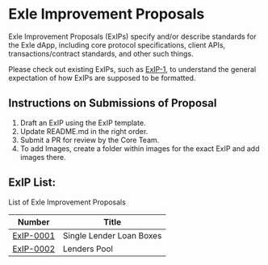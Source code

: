 # Exle Improvement Proposals
Exle Improvement Proposals (ExIPs) specify and/or describe standards for the Exle dApp, including core protocol specifications, client APIs, transactions/contract standards, and other such things.

Please check out existing ExIPs, such as [ExIP-1](exip-0001.md), to understand the general expectation of how ExIPs are supposed to be formatted.

Instructions on Submissions of Proposal
-----------------
1. Draft an ExIP using the ExIP template.
2. Update README.md in the right order.
3. Submit a PR for review by the Core Team.
4. To add Images, create a folder within images for the exact ExIP and add images there.

ExIP List:
----------
List of Exle Improvement Proposals

| Number | Title |
| ---  | ---  |
| [ExIP-0001](exip-0001.md) | Single Lender Loan Boxes |
| [ExIP-0002](exip-0002.md) | Lenders Pool |
